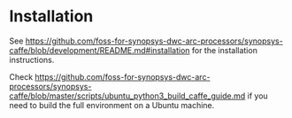 # Installation

See https://github.com/foss-for-synopsys-dwc-arc-processors/synopsys-caffe/blob/development/README.md#installation 
for the installation instructions.

Check https://github.com/foss-for-synopsys-dwc-arc-processors/synopsys-caffe/blob/master/scripts/ubuntu_python3_build_caffe_guide.md
if you need to build the full environment on a Ubuntu machine.
